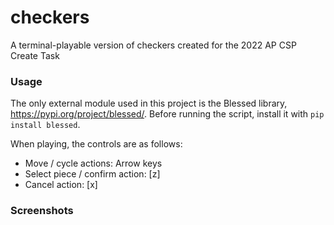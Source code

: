 # checkers
A terminal-playable version of checkers created for the 2022 AP CSP Create Task

### Usage
The only external module used in this project is the Blessed library, https://pypi.org/project/blessed/. Before running the script, install it with `pip install blessed`.

When playing, the controls are as follows:
* Move / cycle actions: Arrow keys
* Select piece / confirm action: [z]
* Cancel action: [x]

### Screenshots
